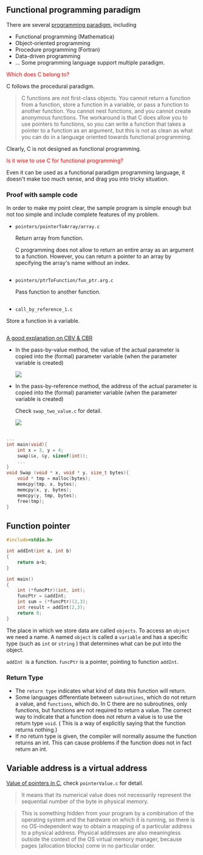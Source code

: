 ## Functional programming paradigm
There are several [programming paradigm](https://en.wikipedia.org/wiki/Programming_paradigm), including
* Functional programming (Mathematica)
* Object-oriented programming
* Procedure programming (Fortran)
* Data-driven programming
*  ...
Some programming language support multiple paradigm.

<span style="color:red">
Which does C belong to?
</span>

C follows the procedural paradigm.

> C functions are not first-class objects. You cannot return a function from a function, store a function in a variable, or pass a function to another function. You cannot nest functions, and you cannot create anonymous functions. The workaround is that C does allow you to use pointers to functions, so you can write a function that takes a pointer to a function as an argument, but this is not as clean as what you can do in a language oriented towards functional programming.

Clearly, C is not designed as functional programming.

<span style="color:red">
Is it wise to use C for functional programming?
</span>

Even it can be used as a functional paradigm programming language, it doesn't make too much sense, and drag you into tricky situation.

### Proof with sample code
In order to make my point clear, the sample program is simple enough but not too simple and include complete features of my problem.
* `pointers/pointerToArray/array.c`

   Return array from function.

   C programming does not allow to return an entire array as an argument to a function. However, you can return a pointer to an array by specifying the array's name without an index.

   ```c++
   ```
* `pointers/ptrToFunction/fun_ptr.arg.c`

   Pass function to another function.

   ```c++
   ```

*  `call_by_reference_1.c`

  Store a function in a variable.

  ```c++
  ```

[A good explanation on CBV & CBR](http://www.mathcs.emory.edu/~cheung/Courses/561/Syllabus/3-C/param-passing.html)
* In the pass-by-value method, the value of the actual parameter is copied into the (formal) parameter variable (when the parameter variable is created)

  ![](http://www.mathcs.emory.edu/~cheung/Courses/561/Syllabus/3-C/FIGS/low-level.gif)
* In the pass-by-reference method, the address of the actual parameter is copied into the (formal) parameter variable (when the parameter variable is created)

  Check `swap_two_value.c` for detail.

  ![](http://www.mathcs.emory.edu/~cheung/Courses/561/Syllabus/3-C/FIGS/low-level2.gif)



```c

...
int main(void){
    int x = 3, y = 4;
    swap(&x, &y, sizeof(int));
    ...
}
void Swap (void * x, void * y, size_t bytes){
    void * tmp = malloc(bytes);
    memcpy(tmp, x, bytes);
    memcpy(x, y, bytes);
    memcpy(y, tmp, bytes);
    free(tmp);
}

```

## Function pointer

```C
#include<stdio.h>

int addInt(int a, int b)
{
    return a+b;
}

int main()
{
    int (*funcPtr)(int, int);
    funcPtr = &addInt;
    int sum = (*funcPtr)(2,3);
    int result = addInt(2,3);    
    return 0;
}
```

The place in which we store data are called `objects`. To access an `object` we need a name. A named `object` is called a `variable` and has a specific type (such as `int` or `string` ) that determines what can be put into the object.

`addInt `is a function. `funcPtr` is a pointer, pointing to function `addInt`.

### Return Type
* The `return type` indicates what kind of data this function will return.  
* Some languages differentiate between `subroutines`, which do not return a value, and `functions`, which do.  In C there are no subroutines, only functions, but functions are not required to return a value.  The correct way to indicate that a function does not return a value is to use the return type `void`.  ( This is a way of explicitly saying that the function returns nothing.)
* If no return type is given, the compiler will normally assume the function returns an int.  This can cause problems if the function does not in fact return an int.

## Variable address is a virtual address
[Value of pointers in C](https://stackoverflow.com/questions/39142190/value-of-pointer-in-c), check `pointerValue.c` for detail.

> It means that its numerical value does not necessarily represent the sequential number of the byte in physical memory.

> This is something hidden from your program by a combination of the operating system and the hardware on which it is running, so there is no OS-independent way to obtain a mapping of a particular address to a physical address. Physical addresses are also meaningless outside the context of the OS virtual memory manager, because pages (allocation blocks) come in no particular order.
